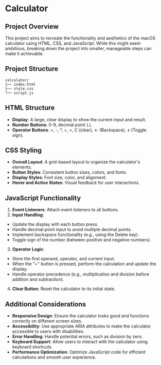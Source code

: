 # Calculator

## Project Overview

This project aims to recreate the functionality and aesthetics of the macOS calculator using HTML, CSS, and JavaScript. While this might seem ambitious, breaking down the project into smaller, manageable steps can make it achievable.

## Project Structure

```
calculator/
├── index.html
├── style.css
└── script.js
```

## HTML Structure

- **Display**: A large, clear display to show the current input and result.
- **Number Buttons**: 0-9, decimal point (.).
- **Operator Buttons**: +, -, *, ÷, =, C (clear), ← (Backspace), ± (Toggle sign).

## CSS Styling

- **Overall Layout**: A grid-based layout to organize the calculator's elements.
- **Button Styles**: Consistent button sizes, colors, and fonts.
- **Display Styles**: Font size, color, and alignment.
- **Hover and Active States**: Visual feedback for user interactions.

## JavaScript Functionality

1. **Event Listeners**: Attach event listeners to all buttons.
2. **Input Handling**:
- Update the display with each button press.
- Handle decimal point input to avoid multiple decimal points.
- Implement backspace functionality (e.g., using the Delete key).
- Toggle sign of the number (between positive and negative numbers).
3. **Operator Logic**:
- Store the first operand, operator, and current input.
- When the "=" button is pressed, perform the calculation and update the display.
- Handle operator precedence (e.g., multiplication and division before addition and subtraction).
4. **Clear Button**: Reset the calculator to its initial state.

## Additional Considerations

- **Responsive Design**: Ensure the calculator looks good and functions correctly on different screen sizes.
- **Accessibility**: Use appropriate ARIA attributes to make the calculator accessible to users with disabilities.
- **Error Handling**: Handle potential errors, such as division by zero.
- **Keyboard Support**: Allow users to interact with the calculator using keyboard shortcuts.
- **Performance Optimization**: Optimize JavaScript code for efficient calculations and smooth user experience.
